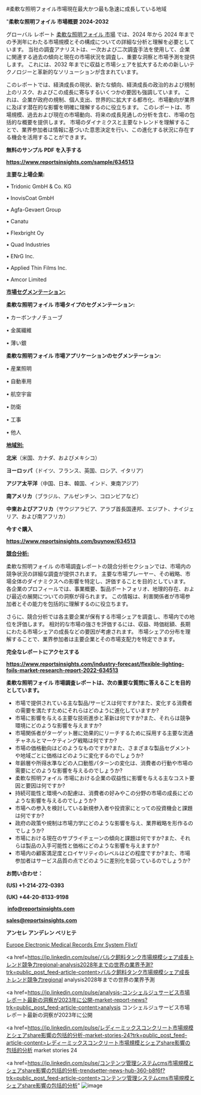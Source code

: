 #柔軟な照明フォイル市場現在最大かつ最も急速に成長している地域

"<strong>柔軟な照明フォイル 市場概要 2024-2032</strong>

グローバル レポート <a href=https://www.reportsinsights.com/sample/634513>柔軟な照明フォイル 市場</a> では、2024 年から 2024 年までの予測年にわたる市場規模とその構成についての詳細な分析と理解を必要としています。 当社の調査アナリストは、一次および二次調査手法を使用して、企業に関連する過去の傾向と現在の市場状況を調査し、重要な洞察と市場予測を提供します。 これには、2032 年までに収益と市場シェアを拡大​​するための新しいテクノロジーと革新的なソリューションが含まれています。

このレポートでは、経済成長の現状、新たな傾向、経済成長の政治的および規制上のリスク、およびこの成長に寄与するいくつかの要因も強調しています。 これは、企業が政府の規制、個人支出、世界的に拡大する都市化、市場動向が業界に及ぼす潜在的な影響を明確に理解するのに役立ちます。 このレポートは、市場規模、過去および現在の市場動向、将来の成長見通しの分析を含む、市場の包括的な概要を提供します。 市場のダイナミクスと主要なトレンドを理解することで、業界参加者は情報に基づいた意思決定を行い、この進化する状況に存在する機会を活用することができます。

<strong><b>無料のサンプル PDF を入手する</b></strong>

<a href=https://www.reportsinsights.com/sample/634513><strong><u>https://www.reportsinsights.com/sample/634513</u></strong></a>

<strong>主要な上場企業:</strong>

• Tridonic GmbH & Co. KG

• InovisCoat GmbH

• Agfa-Gevaert Group

• Canatu

• Flexbright Oy

• Quad Industries

• ENrG Inc.

• Applied Thin Films Inc.

• Amcor Limited

<strong><u>市場セグメンテーション</u></strong><strong><u>:</u></strong>

<strong>柔軟な照明フォイル 市場タイプのセグメンテーション:</strong>

• カーボンナノチューブ

• 金属繊維

• 薄い銀

<strong>柔軟な照明フォイル 市場アプリケーションのセグメンテーション:</strong>

• 産業照明

• 自動車用

• 航空宇宙

• 防衛

• 工事

• 他人

<strong><u>地域別</u></strong><strong><u>:</u></strong>

<strong>北米</strong>（米国、カナダ、およびメキシコ）

<strong>ヨーロッパ</strong>（ドイツ、フランス、英国、ロシア、イタリア）

<strong>アジア太平洋</strong>（中国、日本、韓国、インド、東南アジア）

<strong>南アメリカ</strong>（ブラジル、アルゼンチン、コロンビアなど）

<strong>中東およびアフリカ</strong>（サウジアラビア、アラブ首長国連邦、エジプト、ナイジェリア、および南アフリカ）

<strong>今すぐ購入</strong>

<a href=https://www.reportsinsights.com/buynow/634513><strong><u>https://www.reportsinsights.com/buynow/634513</u></strong></a>

<strong><u>競合分析:</u></strong>

柔軟な照明フォイル の市場調査レポートの競合分析セクションでは、市場内の競争状況の詳細な調査が提供されます。 主要な市場プレーヤー、その戦略、市場全体のダイナミクスへの影響を特定し、評価することを目的としています。 各企業のプロフィールでは、事業概要、製品ポートフォリオ、地理的存在、および最近の展開についての洞察が得られます。 この情報は、利害関係者が市場参加者とその能力を包括的に理解するのに役立ちます。

さらに、競合分析では各主要企業が保有する市場シェアを調査し、市場内での地位を評価します。 相対的な市場の強さを評価するには、収益、時価総額、長期にわたる市場シェアの成長などの要因が考慮されます。 市場シェアの分布を理解することで、業界参加者は主要企業とその市場支配力を特定できます。

<strong>完全なレポートにアクセスする</strong>

<a href=https://www.reportsinsights.com/industry-forecast/flexible-lighting-foils-market-research-report-2022-634513><strong><u><b>https://www.reportsinsights.com/industry-forecast/flexible-lighting-foils-market-research-report-2022-634513</b></u></strong></a>

<strong><b>柔軟な照明フォイル 市場調査レポートは、次の重要な質問に答えることを目的としています。</b></strong>
<ul>
  <li>市場で提供されている主な製品/サービスは何ですか?また、変化する消費者の需要を満たすためにそれらはどのように進化していますか?</li>
  <li>市場に影響を与える主要な技術進歩と革新は何ですか?また、それらは競争環境にどのような影響を与えますか?</li>
  <li>市場関係者がターゲット層に効果的にリーチするために採用する主要な流通チャネルとマーケティング戦略は何ですか?</li>
  <li>市場の価格動向はどのようなものですか?また、さまざまな製品セグメントや地域ごとに価格はどのように変化するのでしょうか?</li>
  <li>年齢層や所得水準などの人口動態パターンの変化は、消費者の行動や市場の需要にどのような影響を与えるのでしょうか?</li>
  <li>柔軟な照明フォイル 市場における企業の収益性に影響を与える主なコスト要因と要因は何ですか?</li>
  <li>持続可能性と環境への配慮は、消費者の好みやこの分野の市場の成長にどのような影響を与えるのでしょうか?</li>
  <li>市場への参入を検討している新規参入者や投資家にとっての投資機会と課題は何ですか?</li>
  <li>政府の政策や規制は市場力学にどのような影響を与え、業界戦略を形作るのでしょうか?</li>
  <li>市場における現在のサプライチェーンの傾向と課題は何ですか?また、それらは製品の入手可能性と価格にどのような影響を与えますか?</li>
  <li>市場内の顧客満足度とロイヤリティのレベルはどの程度ですか?また、市場参加者はサービス品質の点でどのように差別化を図っているのでしょうか?</li>
</ul>
<strong>お問い合わせ：</strong>

<strong>(US) +1-214-272-0393</strong>

<strong>(UK) +44-20-8133-9198</strong>

<strong> </strong><a href=info@reportsinsights.com><strong><u>info@reportsinsights.com</u></strong></a>

<a href=sales@reportsinsights.com><strong><u>sales@reportsinsights.com</u></strong></a>

<strong>アンセレ アンデレン ベリヒテ</strong>

<a href=https://www.linkedin.com/pulse/europe-electronic-medical-records-emr-system-fljxf/>Europe Electronic Medical Records Emr System Fljxf/</a>

<a href=https://jp.linkedin.com/pulse/バルク飼料タンク市場規模シェア成長トレンド競争力regional-analysis2028年までの世界の業界予測?trk=public_post_feed-article-content>バルク飼料タンク市場規模シェア成長トレンド競争力regional analysis2028年までの世界の業界予測</a>

<a href=https://jp.linkedin.com/pulse/analysis-コンシェルジュサービス市場レポート最新の洞察が2023年に公開-market-report-news?trk=public_post_feed-article-content>analysis コンシェルジュサービス市場レポート最新の洞察が2023年に公開</a>

<a href=https://jp.linkedin.com/pulse/レディーミックスコンクリート市場規模とシェアshare影響の包括的分析-market-stories-24?trk=public_post_feed-article-content>レディーミックスコンクリート市場規模とシェアshare影響の包括的分析 market stories 24</a>

<a href=https://jp.linkedin.com/pulse/コンテンツ管理システムcms市場規模とシェアshare影響の包括的分析-trendsetter-news-hub-360-b8f6f?trk=public_post_feed-article-content>コンテンツ管理システムcms市場規模とシェアshare影響の包括的分析</a>"
![image](https://github.com/aakesh123242/RIMarket/assets/158431203/d441bd0e-e782-476c-9bd9-9ef40a5321f7)
